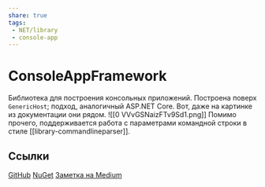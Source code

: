 ```yaml
---
share: true
tags:
 - NET/library
 - console-app
---
```

# ConsoleAppFramework
Библиотека для построения консольных приложений. Построена поверх `GenericHost`; подход, аналогичный ASP.NET Core. Вот, даже на картинке из документации они рядом.
![[0 VVvGSNaizFTv9Sd1.png]]
Помимо прочего, поддерживается работа с параметрами командной строки в стиле [[library-commandlineparser]].

## Ссылки
[GitHub](https://github.com/Cysharp/ConsoleAppFramework)
[NuGet](https://www.nuget.org/packages/ConsoleAppFramework)
[Заметка на Medium](https://neuecc.medium.com/consoleappframework-micro-framework-for-console-applications-for-c-net-core-4e69daa7e149)